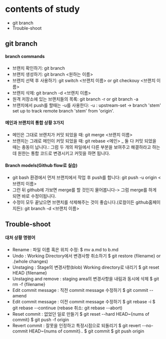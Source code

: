 # contents of study

- git branch
- Trouble-shoot

## git branch

#### branch commands
- 브랜치 확인하기: git branch
- 브랜치 생성하기: git branch <원하는 이름>
- 브랜치 선택 후 사용하기: git switch <브랜치 이름> or git checkouy <브랜치 이름>
- 브랜치 삭제: git branch -d <브랜치 이름>
- 원격 저장소에 있는 브랜치들의 목록: git branch -r or git branch -a
- 브랜치에서 push를 할때는 -u를 사용한다: -u : upstream-set -> branch 'stem' set up to track remote branch 'stem' from 'origin'.

#### 메인과 브랜치의 통합 상황 3가지
- 메인은 그대로 브랜치가 커밋 되었을 때: git merge <브랜치 이름>
- 브랜치는 그래로 메인이 커밋 되었을 때: git rebase <메인>
_ 둘 다 커밋 되었을 때는 충동이 납니다.: 그럼 두 개의 파일에서 다른 부분을 보여주고 해결하라고 하는데 원한는 통합 코드로 변경시키고 커밋을 하면 됩니다.

#### Branch models(Github flow로 실습)
- git bash 환경에서 먼저 브랜치에서 작업 후 push를 합니다: git push -u origin <브랜치 이름>
- 그런 뒤 github에 가보면 merge를 할 것인지 물어봅니다-> 그럼 merge를 하게 되면 바로 수정이됩니다.
- 수정이 모두 끝났으면 브랜치를 삭제해주는 것이 좋습니다.(로컬이든 github홈페이지든): git branch -d <브랜치 이름>

## Trouble-shoot

#### 대처 상황 명령어
- Rename : 파일 이름 혹은 위치 수정:
$ mv a.md to b.md
- Undo : Working Directory에서 변경사항 취소하기
$ git restore {filename} or .(whole changes)
- Unstaging : Stage의 변경사항(blob) Working directory로 내리기
$ git reset HEAD {filename}
- Unstaging and remove : staging area의 변경사항을 내림과 동시에 삭제
$ git rm -f {filename}
- Edit commit message : 직전 commit message 수정하기
$ git commit --amend
- Edit commit message : 이전 commit message 수정하기
$ git rebase -i <commit>
$ git rebase --continue (rebase 취소: git rebase --abort)
- Reset commit : 없었던 일로 만들기
$ git reset --hard HEAD~{nums of commit}
$ git push -f origin <branch>
- Revert commit : 잘못을 인정하고 특정시점으로 되돌리기
$ git revert --no-commit HEAD~{nums of commit}..
$ git commit
$ git push origin <branch>
